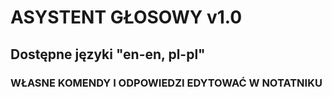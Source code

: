 # ASYSTENT GŁOSOWY v1.0

## Dostępne języki "en-en, pl-pl"
### WŁASNE KOMENDY I ODPOWIEDZI EDYTOWAĆ W NOTATNIKU
